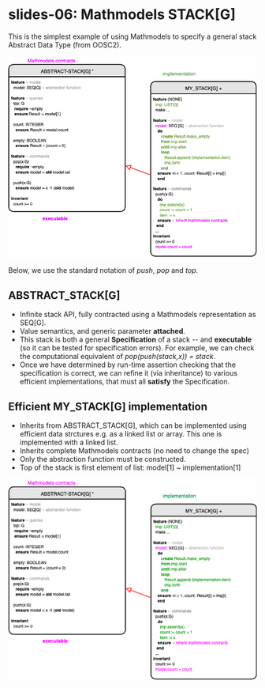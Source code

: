 # slides-06: Mathmodels STACK[G]

This is the simplest example of using Mathmodels to specify a general stack Abstract Data Type (from OOSC2). 

![](docs/stack-adt.png)

Below, we use the standard notation of *push*, *pop* and *top*. 


## ABSTRACT_STACK[G]

* Infinite stack API, fully contracted using a Mathmodels representation as SEQ[G].
* Value semantics, and generic parameter **attached**. 
* This stack is both a general **Specification** of a stack -- and **executable** (so it can be tested for specification errors). For example, we can check the computational equivalent of *pop(push(stack,x)) = stack*. 
* Once we have determined by run-time assertion checking that the specification is correct, we can refine it (via inheritance) to various efficient implementations, that must all **satisfy** the Specification. 

## Efficient MY_STACK[G] implementation

* Inherits from ABSTRACT_STACK[G], which can be implemented using efficient data strctures e.g. as a linked list or array. This one is implemented with a linked list. 
* Inherits complete Mathmodels contracts (no need to change the spec)
* Only the abstraction function must be constructed. 
* Top of the stack is first element of list: model[1] ~ implementation[1]

![](docs/Stack.png)
